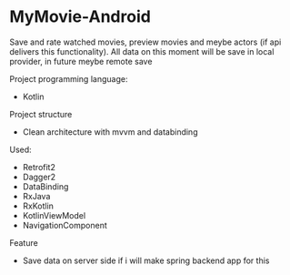 # MyMovie-Android

Save and rate watched movies, preview movies and meybe actors (if api delivers this functionality). 
All data on this moment will be save in local provider, in future meybe remote save

Project programming language:
 - Kotlin

Project structure
 - Clean architecture with mvvm and databinding
 
Used:
- Retrofit2
- Dagger2
- DataBinding
- RxJava
- RxKotlin
- KotlinViewModel
- NavigationComponent

Feature
 - Save data on server side if i will make spring backend app for this
